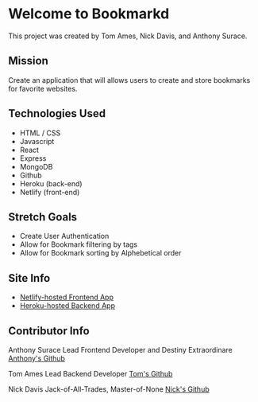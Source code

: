 # Welcome to Bookmarkd

This project was created by Tom Ames, Nick Davis, and Anthony Surace. 

## Mission

Create an application that will allows users to create and store bookmarks for favorite websites.

## Technologies Used 

- HTML / CSS
- Javascript
- React
- Express
- MongoDB
- Github
- Heroku (back-end)
- Netlify (front-end)

## Stretch Goals

- Create User Authentication
- Allow for Bookmark filtering by tags
- Allow for Bookmark sorting by Alphebetical order

## Site Info

- <a href="https://bookmarkd-ga.netlify.app/">Netlify-hosted Frontend App</a>
- <a href="https://bookmarkd-ga.herokuapp.com/">Heroku-hosted Backend App</a>

## Contributor Info

Anthony Surace
Lead Frontend Developer and Destiny Extraordinare
<a href="https://github.com/ajsur1017">Anthony's Github</a>

Tom Ames
Lead Backend Developer
<a href="https://github.com/tsames">Tom's Github</a>

Nick Davis
Jack-of-All-Trades, Master-of-None
<a href="https://github.com/tames">Nick's Github</a>
